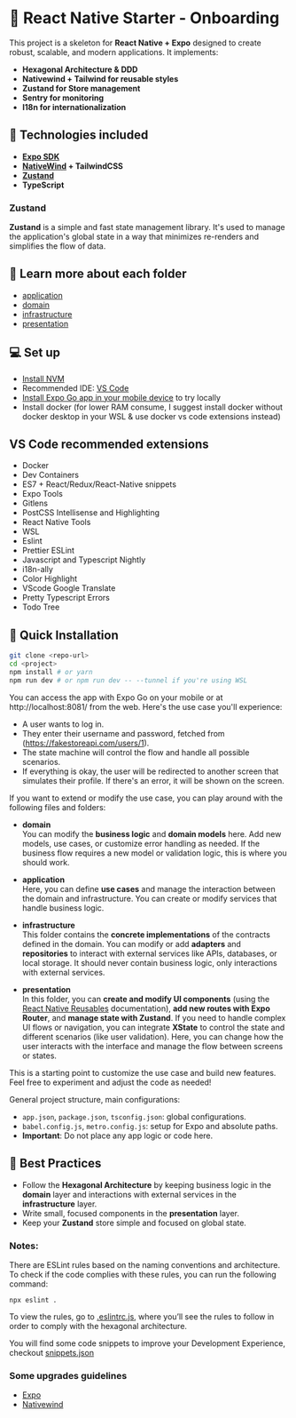 # 📱 React Native Starter - Onboarding

This project is a skeleton for **React Native + Expo** designed to create robust, scalable, and modern applications. It implements:

- **Hexagonal Architecture & DDD**
- **Nativewind + Tailwind for reusable styles**
- **Zustand for Store management**
- **Sentry for monitoring**
- **I18n for internationalization**

## 🚀 Technologies included

- **[Expo SDK](https://docs.expo.dev/)**
- **[NativeWind](https://nativewindui.com/) + TailwindCSS**
- **[Zustand](https://github.com/pmndrs/zustand)**
- **TypeScript**

### Zustand

**Zustand** is a simple and fast state management library. It's used to manage the application's global state in a way that minimizes re-renders and simplifies the flow of data.

## 📂 Learn more about each folder

- [application](./src/application/README.md)
- [domain](./src/domain/README.md)
- [infrastructure](./src/infrastructure/README.md)
- [presentation](./src/presentation/README.md)

## 💻 Set up

- [Install NVM](https://github.com/nvm-sh/nvm)
- Recommended IDE: [VS Code](https://code.visualstudio.com/)
- [Install Expo Go app in your mobile device](https://expo.dev/go) to try locally
- Install docker (for lower RAM consume, I suggest install docker without docker desktop in your WSL & use docker vs code extensions instead)

## VS Code recommended extensions

- Docker
- Dev Containers
- ES7 + React/Redux/React-Native snippets
- Expo Tools
- Gitlens
- PostCSS Intellisense and Highlighting
- React Native Tools
- WSL
- Eslint
- Prettier ESLint
- Javascript and Typescript Nightly
- i18n-ally
- Color Highlight
- VScode Google Translate
- Pretty Typescript Errors
- Todo Tree

## 🔧 Quick Installation

```bash
git clone <repo-url>
cd <project>
npm install # or yarn
npm run dev # or npm run dev -- --tunnel if you're using WSL
```

You can access the app with Expo Go on your mobile or at http://localhost:8081/ from the web. Here's the use case you'll experience:

- A user wants to log in.
- They enter their username and password, fetched from (https://fakestoreapi.com/users/1).
- The state machine will control the flow and handle all possible scenarios.
- If everything is okay, the user will be redirected to another screen that simulates their profile. If there's an error, it will be shown on the screen.

If you want to extend or modify the use case, you can play around with the following files and folders:

- **domain**  
  You can modify the **business logic** and **domain models** here. Add new models, use cases, or customize error handling as needed. If the business flow requires a new model or validation logic, this is where you should work.

- **application**  
  Here, you can define **use cases** and manage the interaction between the domain and infrastructure. You can create or modify services that handle business logic.

- **infrastructure**  
  This folder contains the **concrete implementations** of the contracts defined in the domain. You can modify or add **adapters** and **repositories** to interact with external services like APIs, databases, or local storage. It should never contain business logic, only interactions with external services.

- **presentation**  
  In this folder, you can **create and modify UI components** (using the [React Native Reusables](https://rnr-docs.vercel.app) documentation), **add new routes with Expo Router**, and **manage state with Zustand**. If you need to handle complex UI flows or navigation, you can integrate **XState** to control the state and different scenarios (like user validation). Here, you can change how the user interacts with the interface and manage the flow between screens or states.

This is a starting point to customize the use case and build new features. Feel free to experiment and adjust the code as needed!

General project structure, main configurations:

- `app.json`, `package.json`, `tsconfig.json`: global configurations.
- `babel.config.js`, `metro.config.js`: setup for Expo and absolute paths.
- **Important**: Do not place any app logic or code here.

## 🔧 Best Practices

- Follow the **Hexagonal Architecture** by keeping business logic in the **domain** layer and interactions with external services in the **infrastructure** layer.
- Write small, focused components in the **presentation** layer.
- Keep your **Zustand** store simple and focused on global state.

### Notes:

There are ESLint rules based on the naming conventions and architecture. To check if the code complies with these rules, you can run the following command:

```
npx eslint .
```

To view the rules, go to [.eslintrc.js](.eslintrc.js), where you’ll see the rules to follow in order to comply with the hexagonal architecture.

You will find some code snippets to improve your Development Experience, checkout [snippets.json](.vscode/snippets.code-snippets)

### Some upgrades guidelines

- [Expo](https://docs.expo.dev/workflow/upgrading-expo-sdk-walkthrough/)
- [Nativewind](https://www.nativewind.dev/blog)
